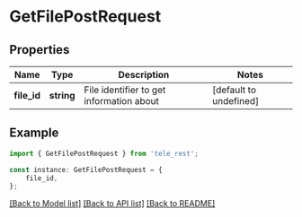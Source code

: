 # GetFilePostRequest


## Properties

Name | Type | Description | Notes
------------ | ------------- | ------------- | -------------
**file_id** | **string** | File identifier to get information about | [default to undefined]

## Example

```typescript
import { GetFilePostRequest } from 'tele_rest';

const instance: GetFilePostRequest = {
    file_id,
};
```

[[Back to Model list]](../README.md#documentation-for-models) [[Back to API list]](../README.md#documentation-for-api-endpoints) [[Back to README]](../README.md)
